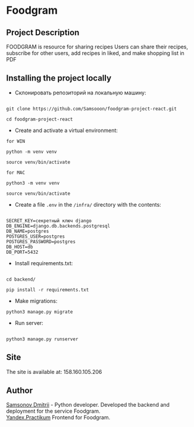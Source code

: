 # Foodgram

## Project Description

FOODGRAM is resource for sharing recipes
Users can share their recipes, subscribe for other users, add recipes in liked, and make shopping list in PDF

## Installing the project locally

* Склонировать репозиторий на локальную машину:
```

git clone https://github.com/Samsooon/foodgram-project-react.git

cd foodgram-project-react

```

* Create and activate a virtual environment:

```
for WIN

python -m venv venv

source venv/bin/activate

```
```
for MAC

python3 -m venv venv

source venv/bin/activate

```


* Create a file `.env` in the `/infra/` directory with the contents:

```

SECRET_KEY=секретный ключ django
DB_ENGINE=django.db.backends.postgresql
DB_NAME=postgres
POSTGRES_USER=postgres
POSTGRES_PASSWORD=postgres
DB_HOST=db
DB_PORT=5432

```

* Install requirements.txt:

```

cd backend/

pip install -r requirements.txt

```

* Make migrations:

```
python3 manage.py migrate
```

* Run server:
```

python3 manage.py runserver

```


## Site
The site is available at: 158.160.105.206


## Author
[Samsonov Dmitrii](https://github.com/Samsooon?tab=repositories) - Python developer.  Developed the backend and deployment for the service Foodgram.  
[Yandex.Practikum](https://github.com/yandex-praktikum) Frontend for Foodgram.
